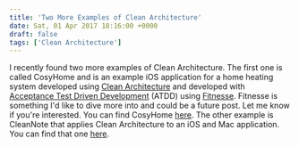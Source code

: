 ```yaml
---
title: 'Two More Examples of Clean Architecture'
date: Sat, 01 Apr 2017 18:16:00 +0000
draft: false
tags: ['Clean Architecture']
---
```


I recently found two more examples of Clean Architecture. The first one is called CosyHome and is an example iOS application for a home heating system developed using [Clean Architecture](https://blog.8thlight.com/uncle-bob/2012/08/13/the-clean-architecture.html) and developed with [Acceptance Test Driven Development](https://en.wikipedia.org/wiki/Acceptance_test%E2%80%93driven_development) (ATDD) using [Fitnesse](http://fitnesse.org). Fitnesse is something I'd like to dive more into and could be a future post. Let me know if you're interested. You can find CosyHome [here](https://github.com/paulstringer/CosyHome). The other example is CleanNote that applies Clean Architecture to an iOS and Mac application. You can find that one [here](https://github.com/dcutting/CleanNote).